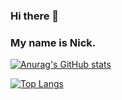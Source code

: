 ### Hi there 👋

### My name is Nick.

[![Anurag's GitHub stats](https://github-readme-stats.vercel.app/api?username=PoorThatcher&show_icons=true&theme=solarized-dark)](https://github.com/anuraghazra/github-readme-stats)

[![Top Langs](https://github-readme-stats.vercel.app/api/top-langs/?username=PoorThatcher&layout=compact)](https://github.com/anuraghazra/github-readme-stats)


